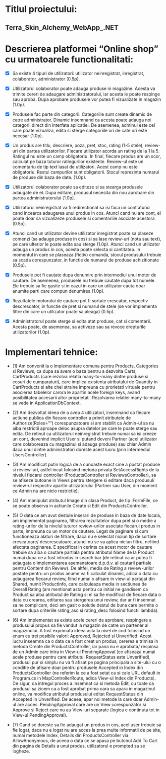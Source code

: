 # Titlul proiectului:
## Terra_Skin_Alchemy_WebApp_.NET

# Descrierea platformei “Online shop” cu urmatoarele functionalitati:

- [x] Sa existe 4 tipuri de utilizatori: utilizator neinregistrat, inregistrat,
colaborator, administrator (0.5p).

- [x]  Utilizatorul colaborator poate adauga produse in magazine. Acesta va trimite
cereri de adaugare administratorului, iar acesta le poate respinge sau aproba.
Dupa aprobare produsele vor putea fi vizualizate in magazin (1.0p).

- [x] Produsele fac parte din categorii. Categoriile sunt create dinamic de catre
administrator. Dinamic insemnand ca acesta poate adauga noi categorii
direct din interfata aplicatiei. De asemenea, adminul este cel care poate
vizualiza, edita si sterge categoriile ori de cate ori este necesar (1.0p).

- [x] Un produs are titlu, descriere, poza, pret, stoc, rating (1-5 stele), review-uri
din partea utilizatorilor. Fiecare utilizator acorda un rating de la 1 la 5.
Ratingul nu este un camp obligatoriu. In final, fiecare produs are un scor,
calculat pe baza tuturor ratingurilor existente. Review-ul este un comentariu
de tip text lasat de utilizatori. Acest camp nu este obligatoriu. Restul
campurilor sunt obligatorii. Stocul reprezinta numarul de produse din baza
de date. (1.0p).

- [x] Utilizatorul colaborator poate sa editeze si sa stearga produsele adaugate de
el. Dupa editare, produsul necesita din nou aprobare din partea
administratorului (1.0p).

- [x] Utilizatorul neinregistrat va fi redirectionat sa isi faca un cont atunci cand
incearca adaugarea unui produs in cos. Atunci cand nu are cont, el poate
doar sa vizualizeze produsele si comentariile asociate acestora (0.5p).

- [x] Atunci cand un utilizator devine utilizator inregistrat poate sa plaseze
comenzi (sa adauge produse in cos) si sa lase review-uri (nota sau text), pe
care ulterior le poate edita sau sterge (1.0p). Atunci cand un utilizator adauga
un produs in cos, acesta poate selecta si cantitatea. In momentul in care se
plaseaza (fictiv) comanda, stocul produsului trebuie sa scada corespunzator,
in functie de numarul de produse achizitionate (0.5p).

- [x] Produsele pot fi cautate dupa denumire prin intermediul unui motor de
cautare. De asemenea, produsele nu trebuie cautate dupa tot numele. Ele
trebuie sa fie gasite si in cazul in care un utilizator cauta doar anumite parti
care compun denumirea (1.0p).

- [x] Rezultatele motorului de cautare pot fi sortate crescator, respectiv
descrescator, in functie de pret si numarul de stele (se vor implementa filtre
din care un utilizator poate sa aleaga) (0.5p).

- [x] Administratorul poate sterge si edita atat produse, cat si comentarii. Acesta
poate, de asemenea, sa activeze sau sa revoce drepturile utilizatorilor (1.0p).

# Implementari tehnice:

 - (1) Am convenit la o implementare comuna pentru Products, Categories si Reviews, 
 ca dupa sa avem o baza pentru a dezvolta Carts, CartProducts (care rezolva relatia many-to-many 
 dintre produse si cosuri de cumparaturi), care implica existenta atributului de Quantity in CartProducts 
 si alte chei straine impreuna cu prorietati virtuale pentru asocierea tabelelor carora le apartin acele 
 foreign keys, avand posibilitatea accesarii altor proprietati. Rezolvarea relatiei many-to-many se vede 
 in ApplicationDbContext.
 
 - (2) Am dezvoltat ideea de a avea 4 utilizatori, insemnand ca fiecare actiune publica din fiecare controller 
 a primit atributele de Authorize(Roles=””) corespunzatoare si am stabilit ca Admin-ul sa nu aiba restrictii 
 aproape deloc asupra datelor pe care le poate sterge sau edita. De retinut ca utilizatorul neinregistrat trebuie 
 numai sa isi creeze un cont, devenind implicit User si putand deveni Partner (acel utilizator care colaboreaza cu 
 magazinul si adauga produse) sau chiar Admin daca unul dintre administratori doreste acest lucru (prin intermediul 
 UsersController).
 
 - (3) Am modificat putin logica de a cunoaste exact cine a postat produse si review-uri, astfel incat folosind metoda 
 privata SetAccessRights de la nivelul fiecarui controller (ProductsController si ReviewsController), sa se afiseze butoane 
 in Views pentru stergere si editare daca produsul/ review-ul respectiv apartin utilizatorului (Partner sau User, din moment 
 ce Admin nu are nicio restrictie).
 
 - (4) Am manipulat atributul Image din clasa Product, de tip IFormFile, ce se poate observa in actiunile Create si Edit 
 din ProductsController.
 
 - (5) O data ce am avut destule inserari de produse in baza de date locala, am implementat paginarea, filtrarea rezultatelor 
 dupa pret si o medie a rating-urilor de la nivelul tuturor review-urilor asociate fiecarui produs in parte, impreuna cu un 
 motor de cautare. Legat de paginare si cum functioneaza alaturi de filtrare, daca nu e selectat niciun tip de sortare 
 crescatoare/ descrescatoare, atunci nu se va aplica niciun filtru, nefiind afectata paginarea. E specificat in cerinta ca 
 acest motor de cautare trebuie sa aiba o cautare partiala pentru atributul Name de la Product numai dupa ce a fost introdus 
 in search bar (de retinut ca ar putea fi adaugata o implementarea asemanatoare d.p.d.v. al cautarii partiale pentru Content 
 din Review). De altfel, media de Rating a review-urilor postate pentru un produs anume va fi calculat dinamic, adica o data 
 cu adaugarea fiecarui review, fiind numai o afisare in view-ul partajat din Shared, numit ProductInfo, care calculeaza media 
 in sectiunea de Overall Rating (am mentionat asta pentru ca initial ne gandisem ca Product sa aiba atributul de Rating si el 
 sa fie modificat de fiecare data o data cu crearea, editarea sau stergerea unui review, dar ar fi insemnat sa ne complicam, 
 deci am gasit o solutie destul de buna care permite o sortare dupa criteriile rating_asc si rating_desc folosind functii lambda).
 
 - (6) Am implementat sa existe acele cereri de aprobare, respingere a produsului propus sa fie vandut la magazin de catre un 
 partener al magazinului. A fost exprimata ideea asta la nivel de cod folosind un enum cu trei posibile valori: Approved, Rejected 
 si Unverified. Acest lucru inseamna ca o data ce a fost creat un produs, cererea e trimisa in metoda Create din ProductsController, 
 iar pana nu e aprobata/ respinsa de un Admin care intra in View-ul PendingAppoval (ce afiseaza numai acele produse pentru care atributul 
 RequestStatus este Unverified), produsul pur si simplu nu va fi afisat pe pagina principala a site-ului cu o conditie de afisare doar 
 pentru produsele Accepted in Index din ProductsController (ne referim la ce a fost setat ca si cale URL default in Program.cs in 
 MapControllerRoute, adica View-ul Index din Products). De sigur, ca intregul proces a insemnat ca si metoda Edit, cu toate ca produsul 
 sa zicem ca a fost aprobat prima oara sa apara in magazinul online, va modifica atributul produsului editat RequestStatus din Accepted 
 in Unverified. De aceea, apar noi metode la care doar Admin-ul are acces: PendingApproval care are un View corespunzator si Approve si 
 Reject care nu au View-uri separate (logica e continuta tot in View-ul PendingApproval).
 
 - (7) Cand se doreste sa fie adaugat un produs in cos, acel user trebuie sa fie logat, daca nu e logat nu are acces la prea multe informatii 
 de pe site, numai metodele Index, Details din ProductsController via AllowAnonymous, de aceea o data ce se apasa pe butonul Add To Cart din 
 pagina de Details a unui produs, utilizatorul e prompted sa se logheze.
